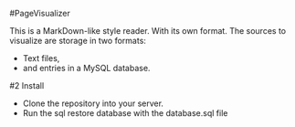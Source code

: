 #PageVisualizer 

This is a MarkDown-like style reader. With its own format.
The sources to visualize are storage in two formats:
* Text files,
* and entries in a MySQL database.

#2 Install

* Clone the repository into your server.
* Run the sql restore database with the database.sql file